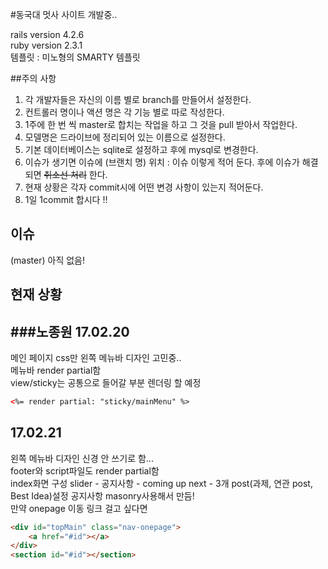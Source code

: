 #동국대 멋사 사이트 개발중..

rails version 4.2.6 <br> ruby version 2.3.1 <br> 템플릿 : 미노형의 SMARTY 템플릿

##주의 사항
1. 각 개발자들은 자신의 이름 별로 branch를 만들어서 설정한다.
1. 컨트롤러 명이나 액션 명은 각 기능 별로 따로 작성한다.
1. 1주에 한 번 씩 master로 합치는 작업을 하고 그 것을 pull 받아서 작업한다.
1. 모델명은 드라이브에 정리되어 있는 이름으로 설정한다.
1. 기본 데이터베이스는 sqlite로 설정하고 후에 mysql로 변경한다.
1. 이슈가 생기면 이슈에 (브랜치 명) 위치 : 이슈 이렇게 적어 둔다. 후에 이슈가 해결되면 ~~취소선 처리~~ 한다. 
1. 현재 상황은 각자 commit시에 어떤 변경 사항이 있는지 적어둔다.
1. 1일 1commit 합시다
!!
## 이슈 

(master) 아직 없음! 

## 현재 상황

###노종원
17.02.20
-
메인 페이지 css만 왼쪽 메뉴바 디자인 고민중.. <br>
메뉴바 render partial함<br>
view/sticky는 공통으로 들어갈 부분 렌더링 할 예정
```html
<%= render partial: "sticky/mainMenu" %>
```
17.02.21
-
왼쪽 메뉴바 디자인 신경 안 쓰기로 함...<br>
footer와 script파일도 render partial함<br>
index화면 구성 slider - 공지사항 - coming up next - 3개 post(과제, 연관 post, Best Idea)설정<bt>
공지사항 masonry사용해서 만듬!<br>
만약 onepage 이동 링크 걸고 싶다면
```html
<div id="topMain" class="nav-onepage">
    <a href="#id"></a>
</div>
<section id="#id"></section>
```
